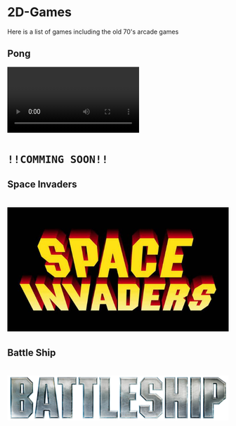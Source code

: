 # 2D-Games

Here is a list of games including the old 70's arcade games


## Pong
![](https://gitlab.com/Linuxious/2d-games/-/raw/master/src/Pong.mp4)

# **`!!COMMING SOON!!`**

## Space Invaders
<h1 align="center">
  <img src="src/SpaceInvaders.png"/>
</h1>

## Battle Ship
<h1 align="center">
  <img src="src/battleship_banner.png"/>
</h1>
